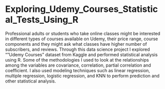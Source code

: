 # Exploring_Udemy_Courses_Statistical_Tests_Using_R
Professional adults or students who take online classes might be interested in different types of courses available on Udemy, their price range, course components and they might ask what classes have higher number of subscribers, and reviews. Through this data science project l explored “”Udemy Courses” dataset from Kaggle and performed statistical analysis using R. Some of the methodologies I used to look at the relationships among the variables are covariance, correlation, partial correlation and coefficient. I also used modeling techniques such as linear regression, multiple regression, logistic regression, and KNN to perform prediction and other statistical analysis. 
